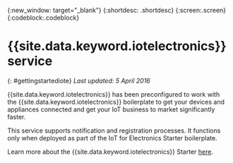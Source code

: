 {:new_window: target="_blank"}
{:shortdesc: .shortdesc}
{:screen:.screen}
{:codeblock:.codeblock}


# {{site.data.keyword.iotelectronics}} service
{: #gettingstartediote}
*Last updated: 5 April 2016*

{{site.data.keyword.iotelectronics}} has been preconfigured to work with the {{site.data.keyword.iotelectronics}} boilerplate to get your devices and appliances connected and get your IoT business to market significantly faster.

This service supports notification and registration processes. It functions only when deployed as part of the IoT for Electronics Starter boilerplate.

Learn more about the {{site.data.keyword.iotelectronics}} Starter [here](https://console.{domainname}/docs/starters/IotElectronics/iotelectronics_overview.html).
